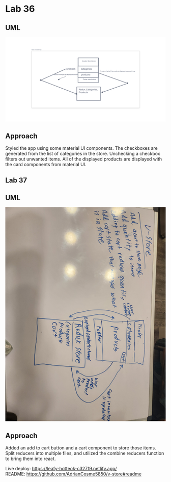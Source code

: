 # Lab 36  

## UML  

![whiteboard](./imgs/basic-vstore-app.png)

## Approach  

Styled the app using some material UI components. The checkboxes are generated from the list of categories in the store. Unchecking a checkbox filters out unwanted items. All of the displayed products are displayed with the card components from material UI.  

## Lab 37  

## UML  

![whiteboard](./imgs/lab37.jpg)  

## Approach  

Added an add to cart button and a cart component to store those items. Split reducers into multiple files, and utilized the combine reducers function to bring them into react.  

Live deploy: https://leafy-hotteok-c327f9.netlify.app/  
README: https://github.com/AdrianCosme5850/v-store#readme  
